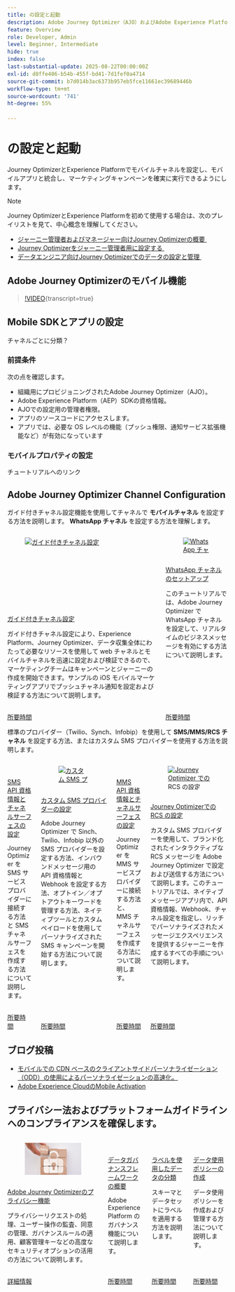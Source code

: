 ```yaml
---
title: の設定と起動
description: Adobe Journey Optimizer（AJO）およびAdobe Experience Platform（AEP）でモバイルチャネルを設定し、モバイルアプリと統合し、マーケティングキャンペーンを確実に実行できるようにします。
feature: Overview
role: Developer, Admin
level: Beginner, Intermediate
hide: true
index: false
last-substantial-update: 2025-08-22T00:00:00Z
exl-id: d8ffe406-b54b-455f-bd41-7d1fef0a4714
source-git-commit: b7d014b3ac6373b957eb5fce11661ec39689446b
workflow-type: tm+mt
source-wordcount: '741'
ht-degree: 55%

---
```


# の設定と起動

Journey OptimizerとExperience Platformでモバイルチャネルを設定し、モバイルアプリと統合し、マーケティングキャンペーンを確実に実行できるようにします。

>[!NOTE]
>
>Journey OptimizerとExperience Platformを初めて使用する場合は、次のプレイリストを見て、中心概念を理解してください。
>
>* [ジャーニー管理者およびマネージャー向けJourney Optimizerの概要 &#x200B;](https://experienceleague.adobe.com/ja/playlists/journey-optimizer-getting-started-for-journey-administrators-and-managers)
>* [Journey Optimizerをジャーニー管理者用に設定する &#x200B;](https://experienceleague.adobe.com/ja/playlists/journey-optimizer-configure-journey-optimizer-for-administrators)
>* [&#x200B; データエンジニア向けJourney Optimizerでのデータの設定と管理 &#x200B;](https://experienceleague.adobe.com/ja/playlists/journey-optimizer-configure-and-manage-data-for-data-engineers)


## Adobe Journey Optimizerのモバイル機能

>[!VIDEO](https://video.tv.adobe.com/v/344617?quality=12&learn=on&captions=jpn){transcript=true}

## Mobile SDKとアプリの設定

チャネルごとに分類？

### 前提条件

次の点を確認します。

* 組織用にプロビジョニングされたAdobe Journey Optimizer（AJO）。
* Adobe Experience Platform（AEP）SDKの資格情報。
* AJOでの設定用の管理者権限。
* アプリのソースコードにアクセスします。
* アプリでは、必要な OS レベルの機能（プッシュ権限、通知サービス拡張機能など）が有効になっています

### モバイルプロパティの設定

チュートリアルへのリンク


## Adobe Journey Optimizer Channel Configuration

ガイド付きチャネル設定機能を使用してチャネルで **モバイルチャネル** を設定する方法を説明します。 **WhatsApp チャネル** を設定する方法を理解します。

<!-- CARDS
* https://experienceleague.adobe.com/ja/docs/journey-optimizer-learn/tutorials/configuration/channel-configuration/web-and-mobile-channels/guided-channel-setup
* https://experienceleague.adobe.com/ja/docs/journey-optimizer-learn/tutorials/configuration/channel-configuration/whatsapp-channel/set-up-whatsapp-channel
-->
<!-- START CARDS HTML - DO NOT MODIFY BY HAND -->
<div class="columns">
    <div class="column is-half-tablet is-half-desktop is-one-third-widescreen" aria-label="Guided channel setup">
        <div class="card" style="height: 100%; display: flex; flex-direction: column; height: 100%;">
            <div class="card-image">
                <figure class="image x-is-16by9">
                    <a href="https://experienceleague.adobe.com/ja/docs/journey-optimizer-learn/tutorials/configuration/channel-configuration/web-and-mobile-channels/guided-channel-setup" title="ガイド付きチャネル設定" target="_blank" rel="referrer">
                        <img class="is-bordered-r-small" src="https://video.tv.adobe.com/v/3433053/?format=jpeg&nocache=1755888511558" alt="ガイド付きチャネル設定"
                             style="width: 100%; aspect-ratio: 16 / 9; object-fit: cover; overflow: hidden; display: block; margin: auto;">
                    </a>
                </figure>
            </div>
            <div class="card-content is-padded-small" style="display: flex; flex-direction: column; flex-grow: 1; justify-content: space-between;">
                <div class="top-card-content">
                    <p class="headline is-size-6 has-text-weight-bold">
                        <a href="https://experienceleague.adobe.com/ja/docs/journey-optimizer-learn/tutorials/configuration/channel-configuration/web-and-mobile-channels/guided-channel-setup" target="_blank" rel="referrer" title="ガイド付きチャネル設定">ガイド付きチャネル設定</a>
                    </p>
                    <p class="is-size-6">ガイド付きチャネル設定により、Experience Platform、Journey Optimizer、データ収集全体にわたって必要なリソースを使用して web チャネルとモバイルチャネルを迅速に設定および検証できるので、マーケティングチームはキャンペーンとジャーニーの作成を開始できます。サンプルの iOS モバイルマーケティングアプリでプッシュチャネル通知を設定および検証する方法について説明します。</p>
                </div>
                <a href="https://experienceleague.adobe.com/ja/docs/journey-optimizer-learn/tutorials/configuration/channel-configuration/web-and-mobile-channels/guided-channel-setup" target="_blank" rel="referrer" class="spectrum-Button spectrum-Button--outline spectrum-Button--primary spectrum-Button--sizeM" style="align-self: flex-start; margin-top: 1rem;">
                    <span class="spectrum-Button-label has-no-wrap has-text-weight-bold">所要時間</span>
                </a>
            </div>
        </div>
    </div>
    <div class="column is-half-tablet is-half-desktop is-one-third-widescreen" aria-label="Set up the WhatsApp channel">
        <div class="card" style="height: 100%; display: flex; flex-direction: column; height: 100%;">
            <div class="card-image">
                <figure class="image x-is-16by9">
                    <a href="https://experienceleague.adobe.com/ja/docs/journey-optimizer-learn/tutorials/configuration/channel-configuration/whatsapp-channel/set-up-whatsapp-channel" title="WhatsApp チャネルの設定" target="_blank" rel="referrer">
                        <img class="is-bordered-r-small" src="https://video.tv.adobe.com/v/3470269/?format=jpeg&nocache=1755888511569&captions=jpn" alt="WhatsApp チャネルの設定"
                             style="width: 100%; aspect-ratio: 16 / 9; object-fit: cover; overflow: hidden; display: block; margin: auto;">
                    </a>
                </figure>
            </div>
            <div class="card-content is-padded-small" style="display: flex; flex-direction: column; flex-grow: 1; justify-content: space-between;">
                <div class="top-card-content">
                    <p class="headline is-size-6 has-text-weight-bold">
                        <a href="https://experienceleague.adobe.com/ja/docs/journey-optimizer-learn/tutorials/configuration/channel-configuration/whatsapp-channel/set-up-whatsapp-channel" target="_blank" rel="referrer" title="WhatsApp チャネルの設定">WhatsApp チャネルのセットアップ </a>
                    </p>
                    <p class="is-size-6">このチュートリアルでは、Adobe Journey Optimizer で WhatsApp チャネルを設定して、リアルタイムのビジネスメッセージを有効にする方法について説明します。</p>
                </div>
                <a href="https://experienceleague.adobe.com/ja/docs/journey-optimizer-learn/tutorials/configuration/channel-configuration/whatsapp-channel/set-up-whatsapp-channel" target="_blank" rel="referrer" class="spectrum-Button spectrum-Button--outline spectrum-Button--primary spectrum-Button--sizeM" style="align-self: flex-start; margin-top: 1rem;">
                    <span class="spectrum-Button-label has-no-wrap has-text-weight-bold">所要時間</span>
                </a>
            </div>
        </div>
    </div>
</div>
<!-- END CARDS HTML - DO NOT MODIFY BY HAND -->


標準のプロバイダー（Twilio、Synch、Infobip）を使用して **SMS/MMS/RCS チャネル** を設定する方法、またはカスタム SMS プロバイダーを使用する方法を説明します。

<!-- CARDS
* https://experienceleague.adobe.com/ja/docs/journey-optimizer-learn/tutorials/configuration/channel-configuration/sms-mms-channel/set-up-sms-channel
* https://experienceleague.adobe.com/ja/docs/journey-optimizer-learn/tutorials/configuration/channel-configuration/sms-mms-channel/configure-custom-sms-provider
* https://experienceleague.adobe.com/ja/docs/journey-optimizer-learn/tutorials/configuration/channel-configuration/sms-mms-channel/configure-mms-api-credentials-and-channel-surfaces
* https://experienceleague.adobe.com/ja/docs/journey-optimizer-learn/tutorials/configuration/channel-configuration/sms-mms-channel/set-up-rcs
-->
<!-- START CARDS HTML - DO NOT MODIFY BY HAND -->
<div class="columns">
    <div class="column is-half-tablet is-half-desktop is-one-third-widescreen" aria-label="Configure SMS API credentials and channel surfaces">
        <div class="card" style="height: 100%; display: flex; flex-direction: column; height: 100%;">
            <div class="card-image">
                <figure class="image x-is-16by9">
                    <a href="https://experienceleague.adobe.com/ja/docs/journey-optimizer-learn/tutorials/configuration/channel-configuration/sms-mms-channel/set-up-sms-channel" title="SMS API 資格情報とチャネルサーフェスの設定" target="_blank" rel="referrer">
                        <img class="is-bordered-r-small" src="https://video.tv.adobe.com/v/3418546?format=jpeg&nocache=1755888512031&captions=jpn" alt="SMS API 資格情報とチャネルサーフェスの設定"
                             style="width: 100%; aspect-ratio: 16 / 9; object-fit: cover; overflow: hidden; display: block; margin: auto;">
                    </a>
                </figure>
            </div>
            <div class="card-content is-padded-small" style="display: flex; flex-direction: column; flex-grow: 1; justify-content: space-between;">
                <div class="top-card-content">
                    <p class="headline is-size-6 has-text-weight-bold">
                        <a href="https://experienceleague.adobe.com/ja/docs/journey-optimizer-learn/tutorials/configuration/channel-configuration/sms-mms-channel/set-up-sms-channel" target="_blank" rel="referrer" title="SMS API 資格情報とチャネルサーフェスの設定">SMS API 資格情報とチャネルサーフェスの設定 </a>
                    </p>
                    <p class="is-size-6">Journey Optimizer を SMS サービスプロバイダーに接続する方法と SMS チャネルサーフェスを作成する方法について説明します。</p>
                </div>
                <a href="https://experienceleague.adobe.com/ja/docs/journey-optimizer-learn/tutorials/configuration/channel-configuration/sms-mms-channel/set-up-sms-channel" target="_blank" rel="referrer" class="spectrum-Button spectrum-Button--outline spectrum-Button--primary spectrum-Button--sizeM" style="align-self: flex-start; margin-top: 1rem;">
                    <span class="spectrum-Button-label has-no-wrap has-text-weight-bold">所要時間</span>
                </a>
            </div>
        </div>
    </div>
    <div class="column is-half-tablet is-half-desktop is-one-third-widescreen" aria-label="Configure a custom SMS provider">
        <div class="card" style="height: 100%; display: flex; flex-direction: column; height: 100%;">
            <div class="card-image">
                <figure class="image x-is-16by9">
                    <a href="https://experienceleague.adobe.com/ja/docs/journey-optimizer-learn/tutorials/configuration/channel-configuration/sms-mms-channel/configure-custom-sms-provider" title="カスタム SMS プロバイダーの設定" target="_blank" rel="referrer">
                        <img class="is-bordered-r-small" src="https://video.tv.adobe.com/v/3431625/?format=jpeg&nocache=1755888512068" alt="カスタム SMS プロバイダーの設定"
                             style="width: 100%; aspect-ratio: 16 / 9; object-fit: cover; overflow: hidden; display: block; margin: auto;">
                    </a>
                </figure>
            </div>
            <div class="card-content is-padded-small" style="display: flex; flex-direction: column; flex-grow: 1; justify-content: space-between;">
                <div class="top-card-content">
                    <p class="headline is-size-6 has-text-weight-bold">
                        <a href="https://experienceleague.adobe.com/ja/docs/journey-optimizer-learn/tutorials/configuration/channel-configuration/sms-mms-channel/configure-custom-sms-provider" target="_blank" rel="referrer" title="カスタム SMS プロバイダーの設定">カスタム SMS プロバイダーの設定</a>
                    </p>
                    <p class="is-size-6">Adobe Journey Optimizer で Sinch、Twilio、Infobip 以外の SMS プロバイダーを設定する方法、インバウンドメッセージ用の API 資格情報と Webhook を設定する方法、オプトイン／オプトアウトキーワードを管理する方法、ネイティブツールとカスタムペイロードを使用してパーソナライズされた SMS キャンペーンを開始する方法について説明します。</p>
                </div>
                <a href="https://experienceleague.adobe.com/ja/docs/journey-optimizer-learn/tutorials/configuration/channel-configuration/sms-mms-channel/configure-custom-sms-provider" target="_blank" rel="referrer" class="spectrum-Button spectrum-Button--outline spectrum-Button--primary spectrum-Button--sizeM" style="align-self: flex-start; margin-top: 1rem;">
                    <span class="spectrum-Button-label has-no-wrap has-text-weight-bold">所要時間</span>
                </a>
            </div>
        </div>
    </div>
    <div class="column is-half-tablet is-half-desktop is-one-third-widescreen" aria-label="Configure MMS API credentials and channel surfaces">
        <div class="card" style="height: 100%; display: flex; flex-direction: column; height: 100%;">
            <div class="card-image">
                <figure class="image x-is-16by9">
                    <a href="https://experienceleague.adobe.com/ja/docs/journey-optimizer-learn/tutorials/configuration/channel-configuration/sms-mms-channel/configure-mms-api-credentials-and-channel-surfaces" title="MMS API 資格情報とチャネルサーフェスの設定" target="_blank" rel="referrer">
                        <img class="is-bordered-r-small" src="https://video.tv.adobe.com/v/3438047/?format=jpeg&nocache=1755888512061&captions=jpn" alt="MMS API 資格情報とチャネルサーフェスの設定"
                             style="width: 100%; aspect-ratio: 16 / 9; object-fit: cover; overflow: hidden; display: block; margin: auto;">
                    </a>
                </figure>
            </div>
            <div class="card-content is-padded-small" style="display: flex; flex-direction: column; flex-grow: 1; justify-content: space-between;">
                <div class="top-card-content">
                    <p class="headline is-size-6 has-text-weight-bold">
                        <a href="https://experienceleague.adobe.com/ja/docs/journey-optimizer-learn/tutorials/configuration/channel-configuration/sms-mms-channel/configure-mms-api-credentials-and-channel-surfaces" target="_blank" rel="referrer" title="MMS API 資格情報とチャネルサーフェスの設定">MMS API 資格情報とチャネルサーフェスの設定</a>
                    </p>
                    <p class="is-size-6">Journey Optimizer を MMS サービスプロバイダーに接続する方法と、MMS チャネルサーフェスを作成する方法について説明します。</p>
                </div>
                <a href="https://experienceleague.adobe.com/ja/docs/journey-optimizer-learn/tutorials/configuration/channel-configuration/sms-mms-channel/configure-mms-api-credentials-and-channel-surfaces" target="_blank" rel="referrer" class="spectrum-Button spectrum-Button--outline spectrum-Button--primary spectrum-Button--sizeM" style="align-self: flex-start; margin-top: 1rem;">
                    <span class="spectrum-Button-label has-no-wrap has-text-weight-bold">所要時間</span>
                </a>
            </div>
        </div>
    </div>
    <div class="column is-half-tablet is-half-desktop is-one-third-widescreen" aria-label="Set up RCS in Journey Optimizer">
        <div class="card" style="height: 100%; display: flex; flex-direction: column; height: 100%;">
            <div class="card-image">
                <figure class="image x-is-16by9">
                    <a href="https://experienceleague.adobe.com/ja/docs/journey-optimizer-learn/tutorials/configuration/channel-configuration/sms-mms-channel/set-up-rcs" title="Journey Optimizer での RCS の設定" target="_blank" rel="referrer">
                        <img class="is-bordered-r-small" src="https://video.tv.adobe.com/v/3464756/?format=jpeg&nocache=1755888512073&captions=jpn" alt="Journey Optimizer での RCS の設定"
                             style="width: 100%; aspect-ratio: 16 / 9; object-fit: cover; overflow: hidden; display: block; margin: auto;">
                    </a>
                </figure>
            </div>
            <div class="card-content is-padded-small" style="display: flex; flex-direction: column; flex-grow: 1; justify-content: space-between;">
                <div class="top-card-content">
                    <p class="headline is-size-6 has-text-weight-bold">
                        <a href="https://experienceleague.adobe.com/ja/docs/journey-optimizer-learn/tutorials/configuration/channel-configuration/sms-mms-channel/set-up-rcs" target="_blank" rel="referrer" title="Journey Optimizer での RCS の設定">Journey Optimizerでの RCS の設定 </a>
                    </p>
                    <p class="is-size-6">カスタム SMS プロバイダーを使用して、ブランド化されたインタラクティブな RCS メッセージを Adobe Journey Optimizer で設定および送信する方法について説明します。このチュートリアルでは、ネイティブメッセージアプリ内で、API 資格情報、Webhook、チャネル設定を指定し、リッチでパーソナライズされたメッセージエクスペリエンスを提供するジャーニーを作成するすべての手順について説明します。</p>
                </div>
                <a href="https://experienceleague.adobe.com/ja/docs/journey-optimizer-learn/tutorials/configuration/channel-configuration/sms-mms-channel/set-up-rcs" target="_blank" rel="referrer" class="spectrum-Button spectrum-Button--outline spectrum-Button--primary spectrum-Button--sizeM" style="align-self: flex-start; margin-top: 1rem;">
                    <span class="spectrum-Button-label has-no-wrap has-text-weight-bold">所要時間</span>
                </a>
            </div>
        </div>
    </div>
</div>
<!-- END CARDS HTML - DO NOT MODIFY BY HAND -->

## ブログ投稿

* [&#x200B; モバイルでの CDN ベースのクライアントサイドパーソナライゼーション（ODD）の使用によるパーソナライゼーションの高速化。](https://experienceleaguecommunities.adobe.com/t5/journey-optimizer-blogs/using-cdn-based-client-side-personalization-odd-on-mobile-for/ba-p/761626?profile.language=ja)
* [Adobe Experience CloudのMobile Activation](https://experienceleaguecommunities.adobe.com/t5/adobe-target-blogs/mobile-activation-for-adobe-experience-cloud/ba-p/541595?profile.language=ja)

## プライバシー法およびプラットフォームガイドラインへのコンプライアンスを確保します。

<!-- CARDS
* https://experienceleague.adobe.com/ja/docs/journey-optimizer/using/privacy/privacy-landing-page{image=../mobile-learning-hub/assets/privacy.webp}{title = Privacy Features in Adobe Journey Optimizer}{description = Learn how to process privacy requests, audit user actions, manage consent, apply governance rules, and leverage advanced security options like Customer Managed Keys.}
* https://experienceleague.adobe.com/ja/docs/journey-optimizer-learn/tutorials/data-governance-and-privacy/data-governance-framework
* https://experienceleague.adobe.com/ja/docs/journey-optimizer-learn/tutorials/data-governance-and-privacy/classify-data-using-lables{cta = Watch}
* https://experienceleague.adobe.com/ja/docs/journey-optimizer-learn/tutorials/data-governance-and-privacy/create-data-usage-policies
-->
<!-- START CARDS HTML - DO NOT MODIFY BY HAND -->
<div class="columns">
    <div class="column is-half-tablet is-half-desktop is-one-third-widescreen" aria-label="Privacy Features in Adobe Journey Optimizer">
        <div class="card" style="height: 100%; display: flex; flex-direction: column; height: 100%;">
            <div class="card-image">
                <figure class="image x-is-16by9">
                    <a href="https://experienceleague.adobe.com/ja/docs/journey-optimizer/using/privacy/privacy-landing-page" title="Adobe Journey Optimizerのプライバシー機能" target="_blank" rel="referrer">
                        <img class="is-bordered-r-small" src="../mobile-learning-hub/assets/privacy.webp" alt="Adobe Journey Optimizerのプライバシー機能"
                             style="width: 100%; aspect-ratio: 16 / 9; object-fit: cover; overflow: hidden; display: block; margin: auto;">
                    </a>
                </figure>
            </div>
            <div class="card-content is-padded-small" style="display: flex; flex-direction: column; flex-grow: 1; justify-content: space-between;">
                <div class="top-card-content">
                    <p class="headline is-size-6 has-text-weight-bold">
                        <a href="https://experienceleague.adobe.com/ja/docs/journey-optimizer/using/privacy/privacy-landing-page" target="_blank" rel="referrer" title="Adobe Journey Optimizerのプライバシー機能">Adobe Journey Optimizerのプライバシー機能 </a>
                    </p>
                    <p class="is-size-6">プライバシーリクエストの処理、ユーザー操作の監査、同意の管理、ガバナンスルールの適用、顧客管理キーなどの高度なセキュリティオプションの活用の方法について説明します。</p>
                </div>
                <a href="https://experienceleague.adobe.com/ja/docs/journey-optimizer/using/privacy/privacy-landing-page" target="_blank" rel="referrer" class="spectrum-Button spectrum-Button--outline spectrum-Button--primary spectrum-Button--sizeM" style="align-self: flex-start; margin-top: 1rem;">
                    <span class="spectrum-Button-label has-no-wrap has-text-weight-bold"> 詳細情報 </span>
                </a>
            </div>
        </div>
    </div>
    <div class="column is-half-tablet is-half-desktop is-one-third-widescreen" aria-label="Data Governance Framework Overview">
        <div class="card" style="height: 100%; display: flex; flex-direction: column; height: 100%;">
            <div class="card-image">
                <figure class="image x-is-16by9">
                    <a href="https://experienceleague.adobe.com/ja/docs/journey-optimizer-learn/tutorials/data-governance-and-privacy/data-governance-framework" title="データガバナンスフレームワークの概要" target="_blank" rel="referrer">
                        <img class="is-bordered-r-small" src="https://video.tv.adobe.com/v/34106/?format=jpeg&nocache=1755888512557&captions=jpn" alt="データガバナンスフレームワークの概要"
                             style="width: 100%; aspect-ratio: 16 / 9; object-fit: cover; overflow: hidden; display: block; margin: auto;">
                    </a>
                </figure>
            </div>
            <div class="card-content is-padded-small" style="display: flex; flex-direction: column; flex-grow: 1; justify-content: space-between;">
                <div class="top-card-content">
                    <p class="headline is-size-6 has-text-weight-bold">
                        <a href="https://experienceleague.adobe.com/ja/docs/journey-optimizer-learn/tutorials/data-governance-and-privacy/data-governance-framework" target="_blank" rel="referrer" title="データガバナンスフレームワークの概要">データガバナンスフレームワークの概要</a>
                    </p>
                    <p class="is-size-6">Adobe Experience Platform のガバナンス機能について説明します。</p>
                </div>
                <a href="https://experienceleague.adobe.com/ja/docs/journey-optimizer-learn/tutorials/data-governance-and-privacy/data-governance-framework" target="_blank" rel="referrer" class="spectrum-Button spectrum-Button--outline spectrum-Button--primary spectrum-Button--sizeM" style="align-self: flex-start; margin-top: 1rem;">
                    <span class="spectrum-Button-label has-no-wrap has-text-weight-bold">所要時間</span>
                </a>
            </div>
        </div>
    </div>
    <div class="column is-half-tablet is-half-desktop is-one-third-widescreen" aria-label="Classify data using labels">
        <div class="card" style="height: 100%; display: flex; flex-direction: column; height: 100%;">
            <div class="card-image">
                <figure class="image x-is-16by9">
                    <a href="https://experienceleague.adobe.com/ja/docs/journey-optimizer-learn/tutorials/data-governance-and-privacy/classify-data-using-lables" title="ラベルを使用したデータの分類" target="_blank" rel="referrer">
                        <img class="is-bordered-r-small" src="https://video.tv.adobe.com/v/3422791?format=jpeg&nocache=1755888512540&captions=jpn" alt="ラベルを使用したデータの分類"
                             style="width: 100%; aspect-ratio: 16 / 9; object-fit: cover; overflow: hidden; display: block; margin: auto;">
                    </a>
                </figure>
            </div>
            <div class="card-content is-padded-small" style="display: flex; flex-direction: column; flex-grow: 1; justify-content: space-between;">
                <div class="top-card-content">
                    <p class="headline is-size-6 has-text-weight-bold">
                        <a href="https://experienceleague.adobe.com/ja/docs/journey-optimizer-learn/tutorials/data-governance-and-privacy/classify-data-using-lables" target="_blank" rel="referrer" title="ラベルを使用したデータの分類">ラベルを使用したデータの分類</a>
                    </p>
                    <p class="is-size-6">スキーマとデータセットにラベルを適用する方法を説明します。</p>
                </div>
                <a href="https://experienceleague.adobe.com/ja/docs/journey-optimizer-learn/tutorials/data-governance-and-privacy/classify-data-using-lables" target="_blank" rel="referrer" class="spectrum-Button spectrum-Button--outline spectrum-Button--primary spectrum-Button--sizeM" style="align-self: flex-start; margin-top: 1rem;">
                    <span class="spectrum-Button-label has-no-wrap has-text-weight-bold">所要時間</span>
                </a>
            </div>
        </div>
    </div>
    <div class="column is-half-tablet is-half-desktop is-one-third-widescreen" aria-label="Create Data Usage Policies">
        <div class="card" style="height: 100%; display: flex; flex-direction: column; height: 100%;">
            <div class="card-image">
                <figure class="image x-is-16by9">
                    <a href="https://experienceleague.adobe.com/ja/docs/journey-optimizer-learn/tutorials/data-governance-and-privacy/create-data-usage-policies" title="データ使用ポリシーの作成" target="_blank" rel="referrer">
                        <img class="is-bordered-r-small" src="https://video.tv.adobe.com/v/37133/?format=jpeg&nocache=1755888512550&captions=jpn" alt="データ使用ポリシーの作成"
                             style="width: 100%; aspect-ratio: 16 / 9; object-fit: cover; overflow: hidden; display: block; margin: auto;">
                    </a>
                </figure>
            </div>
            <div class="card-content is-padded-small" style="display: flex; flex-direction: column; flex-grow: 1; justify-content: space-between;">
                <div class="top-card-content">
                    <p class="headline is-size-6 has-text-weight-bold">
                        <a href="https://experienceleague.adobe.com/ja/docs/journey-optimizer-learn/tutorials/data-governance-and-privacy/create-data-usage-policies" target="_blank" rel="referrer" title="データ使用ポリシーの作成">データ使用ポリシーの作成</a>
                    </p>
                    <p class="is-size-6">データ使用ポリシーを作成および管理する方法について説明します。</p>
                </div>
                <a href="https://experienceleague.adobe.com/ja/docs/journey-optimizer-learn/tutorials/data-governance-and-privacy/create-data-usage-policies" target="_blank" rel="referrer" class="spectrum-Button spectrum-Button--outline spectrum-Button--primary spectrum-Button--sizeM" style="align-self: flex-start; margin-top: 1rem;">
                    <span class="spectrum-Button-label has-no-wrap has-text-weight-bold">所要時間</span>
                </a>
            </div>
        </div>
    </div>
</div>
<!-- END CARDS HTML - DO NOT MODIFY BY HAND -->
